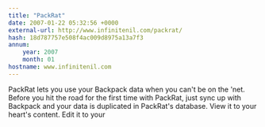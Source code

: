 ```yaml
---
title: "PackRat"
date: 2007-01-22 05:32:56 +0000
external-url: http://www.infinitenil.com/packrat/
hash: 18d787757e508f4ac009d8975a13a7f3
annum:
    year: 2007
    month: 01
hostname: www.infinitenil.com
---
```


PackRat lets you use your Backpack data when you can't be on the 'net. Before you hit the road for the first time with PackRat, just sync up with Backpack and your data is duplicated in PackRat's database. View it to your heart's content. Edit it to your
